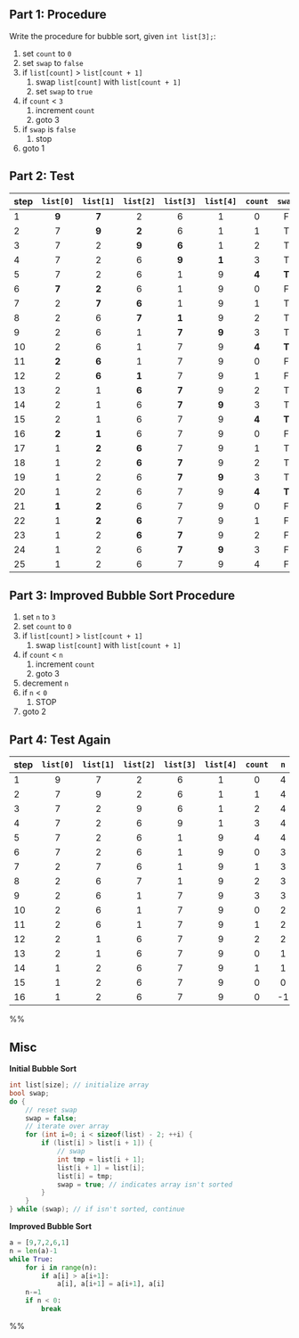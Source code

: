 ## Part 1: Procedure

Write the procedure for bubble sort, given `int list[3];`:

1. set `count` to `0`
2. set `swap` to `false`
3. if `list[count]` > `list[count + 1]`
	1. swap `list[count]` with `list[count + 1]`
	2. set `swap` to `true`
4. if `count` < `3`
	1. increment `count`
	2. goto 3
5. if `swap` is `false`
	1. stop
6. goto 1

## Part 2: Test

step | `list[0]` | `list[1]` | `list[2]` | `list[3]` | `list[4]` | `count` | `swap` 
-----|:-------:|:-------:|:--------:|:-------:|:-------:|:----:|:---:
1 | **9** | **7** | 2 | 6 | 1 | 0 | F
2 | 7 | **9** | **2** | 6 | 1 | 1 | T
3 | 7 | 2 | **9** | **6** | 1 | 2 | T
4 | 7 | 2 | 6 | **9** | **1** | 3 | T
5 | 7 | 2 | 6 | 1 | 9 | **4** | **T**
6 | **7** | **2** | 6 | 1 | 9 | 0 | F
7 | 2 | **7** | **6** | 1 | 9 | 1 | T
8 | 2 | 6 | **7** | **1** | 9 | 2 | T
9 | 2 | 6 | 1 | **7** | **9** | 3 | T
10 | 2 | 6 | 1 | 7 | 9 | **4** | **T**
11 | **2** | **6** | 1 | 7 | 9 | 0 | F
12 | 2 | **6** | **1** | 7 | 9 | 1 | F
13 | 2 | 1 | **6** | **7** | 9 | 2 | T
14 | 2 | 1 | 6 | **7** | **9** | 3 | T
15 | 2 | 1 | 6 | 7 | 9 | **4** | **T**
16 | **2** | **1** | 6 | 7 | 9 | 0 | F
17 | 1 | **2** | **6** | 7 | 9 | 1 | T
18 | 1 | 2 | **6** | **7** | 9 | 2 | T
19 | 1 | 2 | 6 | **7** | **9** | 3 | T
20 | 1 | 2 | 6 | 7 | 9 | **4** | **T**
21 | **1** | **2** | 6 | 7 | 9 | 0 | F
22 | 1 | **2** | **6** | 7 | 9 | 1 | F
23 | 1 | 2 | **6** | **7** | 9 | 2 | F
24 | 1 | 2 | 6 | **7** | **9** | 3 | F
25 | 1 | 2 | 6 | 7 | 9 | 4 | F

## Part 3: Improved Bubble Sort Procedure

1. set `n` to `3`
2. set `count` to `0`
3. if `list[count]` > `list[count + 1]`
	1. swap `list[count]` with `list[count + 1]`
4. if `count` < `n`
	1. increment `count`
	2. goto 3
5. decrement `n`
6. if `n` < `0`
	1. STOP
7. goto 2

## Part 4: Test Again

step | `list[0]` | `list[1]` | `list[2]` | `list[3]` | `list[4]` | `count` | `n` 
-----|:-------:|:-------:|:--------:|:-------:|:-------:|:----:|:---:
1 | 9 | 7 | 2 | 6 | 1 | 0 | 4
2 | 7 | 9 | 2 | 6 | 1 | 1 | 4
3 | 7 | 2 | 9 | 6 | 1 | 2 | 4
4 | 7 | 2 | 6 | 9 | 1 | 3 | 4
5 | 7 | 2 | 6 | 1 | 9 | 4 | 4
6 | 7 | 2 | 6 | 1 | 9 | 0 | 3
7 | 2 | 7 | 6 | 1 | 9 | 1 | 3
8 | 2 | 6 | 7 | 1 | 9 | 2 | 3
9 | 2 | 6 | 1 | 7 | 9 | 3 | 3
10 | 2 | 6 | 1 | 7 | 9 | 0 | 2
11 | 2 | 6 | 1 | 7 | 9 | 1 | 2
12 | 2 | 1 | 6 | 7 | 9 | 2 | 2
13 | 2 | 1 | 6 | 7 | 9 | 0 | 1
14 | 1 | 2 | 6 | 7 | 9 | 1 | 1
15 | 1 | 2 | 6 | 7 | 9 | 0 | 0
16 | 1 | 2 | 6 | 7 | 9 | 0 | -1
%%
## Misc

**Initial Bubble Sort**
```cpp
int list[size]; // initialize array
bool swap;
do {
	// reset swap
	swap = false;
	// iterate over array
	for (int i=0; i < sizeof(list) - 2; ++i) {
		if (list[i] > list[i + 1]) {
		    // swap
			int tmp = list[i + 1];
			list[i + 1] = list[i];
			list[i] = tmp;
			swap = true; // indicates array isn't sorted
		}
	}
} while (swap); // if isn't sorted, continue
```
**Improved Bubble Sort**
```python
a = [9,7,2,6,1]
n = len(a)-1
while True:
	for i in range(n):
		if a[i] > a[i+1]:
			a[i], a[i+1] = a[i+1], a[i]
	n-=1
	if n < 0:
		break
```
%%